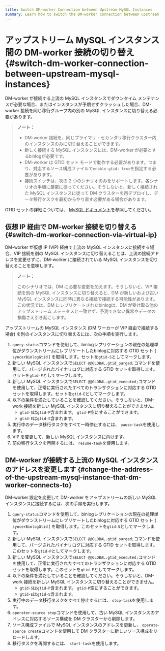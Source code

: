 ```yaml
---
title: Switch DM-worker Connection between Upstream MySQL Instances
summary: Learn how to switch the DM-worker connection between upstream MySQL instances.
---
```


# アップストリーム MySQL インスタンス間の DM-worker 接続の切り替え {#switch-dm-worker-connection-between-upstream-mysql-instances}

DM-worker が接続する上流の MySQL インスタンスでダウンタイム メンテナンスが必要な場合、またはインスタンスが予期せずクラッシュした場合、DM-worker 接続を同じ移行グループ内の別の MySQL インスタンスに切り替える必要があります。

> **ノート：**
>
> -   DM-worker 接続を、同じプライマリ - セカンダリ移行クラスター内のインスタンスのみに切り替えることができます。
> -   新しく接続する MySQL インスタンスには、DM-worker が必要とするbinlogが必要です。
> -   DM-worker は GTID セット モードで動作する必要があります。つまり、対応するソース構成ファイルで`enable-gtid: true`を指定する必要があります。
> -   接続スイッチは、次の 2 つのシナリオのみをサポートします。各シナリオの手順に厳密に従ってください。そうしないと、新しく接続された MySQL インスタンスに従って DM クラスターを再デプロイし、データ移行タスクを最初からやり直す必要がある場合があります。

GTID セットの詳細については、 [MySQL ドキュメント](https://dev.mysql.com/doc/refman/5.7/en/replication-gtids-concepts.html#replication-gtids-concepts-gtid-sets)を参照してください。

## 仮想 IP 経由で DM-worker 接続を切り替える {#switch-dm-worker-connection-via-virtual-ip}

DM-worker が仮想 IP (VIP) 経由で上流の MySQL インスタンスに接続する場合、VIP 接続を別の MySQL インスタンスに切り替えることは、上流の接続アドレスを変更せずに、DM-worker に接続されている MySQL インスタンスを切り替えることを意味します。

> **ノート：**
>
> このシナリオでは、DM に必要な変更を加えます。そうしないと、VIP 接続を別の MySQL インスタンスに切り替えると、DM が新しいおよび古い MySQL インスタンスに同時に異なる接続で接続する可能性があります。この状況では、DM にレプリケートされたbinlogは、DM が受け取る他のアップストリーム ステータスと一致せず、予測できない異常やデータの損傷さえ引き起こします。

アップストリームの MySQL インスタンス (DM ワーカーが VIP 経由で接続する場合) を別のインスタンスに切り替えるには、次の手順を実行します。

1.  `query-status`コマンドを使用して、binlogレプリケーションの現在の処理単位がダウンストリームにレプリケートしたbinlogに対応する GTID セット ( `syncerBinlogGtid` ) を取得します。セットを`gtid-S`としてマークします。
2.  新しい MySQL インスタンスで`SELECT @@GLOBAL.gtid_purged;`コマンドを使用して、パージされたバイナリログに対応する GTID セットを取得します。セットを`gtid-P`としてマークします。
3.  新しい MySQL インスタンスで`SELECT @@GLOBAL.gtid_executed;`コマンドを使用して、正常に実行されたすべてのトランザクションに対応する GTID セットを取得します。セットを`gtid-E`としてマークします。
4.  以下の条件を満たしていることを確認してください。そうしないと、DM-work 接続を新しい MySQL インスタンスに切り替えることができません。
    -   `gtid-S`は`gtid-P`含まれます。 `gtid-P`空にすることができます。
    -   `gtid-E`は`gtid-S`含まれます。
5.  実行中のデータ移行タスクをすべて一時停止するには、 `pause-task`を使用します。
6.  VIP を変更して、新しい MySQL インスタンスに向けます。
7.  前の移行タスクを再開するには、 `resume-task`を使用します。

## DM-worker が接続する上流の MySQL インスタンスのアドレスを変更します {#change-the-address-of-the-upstream-mysql-instance-that-dm-worker-connects-to}

DM-worker 設定を変更して DM-worker をアップストリームの新しい MySQL インスタンスに接続するには、次の手順を実行します。

1.  `query-status`コマンドを使用して、binlogレプリケーションの現在の処理単位がダウンストリームにレプリケートしたbinlogに対応する GTID セット ( `syncerBinlogGtid` ) を取得します。このセットを`gtid-S`としてマークします。
2.  新しい MySQL インスタンスで`SELECT @@GLOBAL.gtid_purged;`コマンドを使用して、パージされたバイナリログに対応する GTID セットを取得します。このセットを`gtid-P`としてマークします。
3.  新しい MySQL インスタンスで`SELECT @@GLOBAL.gtid_executed;`コマンドを使用して、正常に実行されたすべてのトランザクションに対応する GTID セットを取得します。このセットを`gtid-E`としてマークします。
4.  以下の条件を満たしていることを確認してください。そうしないと、DM-work 接続を新しい MySQL インスタンスに切り替えることができません。
    -   `gtid-S`は`gtid-P`含まれます。 `gtid-P`空にすることができます。
    -   `gtid-E`は`gtid-S`含まれます。
5.  実行中のデータ移行タスクをすべて停止するには、 `stop-task`を使用します。
6.  `operator-source stop`コマンドを使用して、古い MySQL インスタンスのアドレスに対応するソース構成を DM クラスターから削除します。
7.  ソース構成ファイルで MySQL インスタンスのアドレスを更新し、 `operate-source create`コマンドを使用して DM クラスターに新しいソース構成をリロードします。
8.  移行タスクを再開するには、 `start-task`を使用します。
